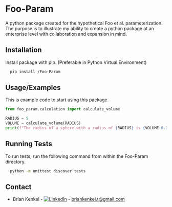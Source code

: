 
# Foo-Param

A python package created for the hypothetical Foo et al. parameterization. The purpose is to illustrate my ability to create a python package at an enterprise level with collaboration and expansion in mind.
## Installation

Install package with pip. (Preferable in Python Virtual Environment)

```bash
  pip install /Foo-Param
```
    
## Usage/Examples

This is example code to start using this package.
```python
from foo_param.calculation import calculate_volume

RADIUS = 5
VOLUME = calculate_volume(RADIUS)
print(f"The radius of a sphere with a radius of {RADIUS} is {VOLUME:0.3F}")
```


## Running Tests

To run tests, run the following command from within the Foo-Param directory.

```bash
  python -m unittest discover tests
```


## Contact

- Brian Kenkel - [![LinkedIn][linkedin-shield]](https://linkedin.com/in/briankenkel) - briankenkel.t@gmail.com

[linkedin-shield]: https://img.shields.io/badge/LinkedIn-l?style=for-the-badge&logo=linkedin&logoColor=FFFFFF&color=0A66C2
